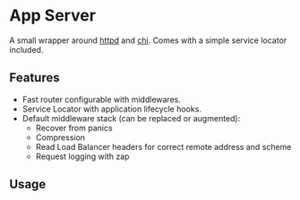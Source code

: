 # App Server

A small wrapper around [httpd](https://github.com/casualjim/go-httpd) and [chi](https://github.com/go-chi/chi).
Comes with a simple service locator included.

## Features

* Fast router configurable with middlewares.
* Service Locator with application lifecycle hooks.
* Default middleware stack (can be replaced or augmented):
  * Recover from panics
  * Compression
  * Read Load Balancer headers for correct remote address and scheme
  * Request logging with zap

## Usage
